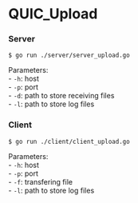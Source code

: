 # QUIC_Upload

### Server
```
$ go run ./server/server_upload.go
```
Parameters:  
    - `-h`: host  
    - `-p`: port  
    - `-d`: path to store receiving files  
    - `-l`: path to store log files  

### Client
```
$ go run ./client/client_upload.go
```
Parameters:  
    - `-h`: host  
    - `-p`: port  
    - `-f`: transfering file  
    - `-l`: path to store log files  
